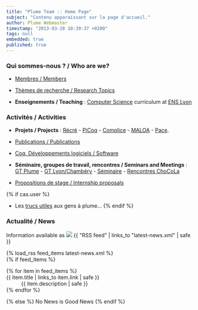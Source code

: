 ```yaml
---
title: "Plume Team :: Home Page"
subject: "Contenu apparaissant sur la page d'accueil."
author: Plume Webmaster
timestamp: "2013-03-28 10:39:37 +0200"
tags: null
embedded: true
published: true
---
```


###  Qui sommes-nous ? / Who are we?

* [Membres / Members][Members]

* [Thèmes de recherche / Research Topics][Research]

* **Enseignements / Teaching** : [Computer Science][DI] curriculum at [ENS Lyon][]

###  Activités / Activities

* **Projets / Projects** : [Récré][] - [PiCoq][] - [Complice][] - [MALOA][] - [Pace][].

* [Publications / Publications][Publications]

* [Coq, Développements logiciels / Software][Software]

* **Séminaire, groupes de travail, rencontres / Seminars and Meetings** :
    [GT Plume][] - [GT Lyon/Chambéry][] - [Séminaire][] - [Rencontres ChoCoLa][ChoCoLa]

* [Propositions de stage / Internship proposals][Internships]

{% if cas.user %}
* Les [trucs utiles][Trucs] aux gens à plume...
{% endif %}

### Actualité / News

Information available as <img src="/{{ site.url }}/img/feed-14x14.png" /> {{ "RSS feed" | links_to "latest-news.xml" | safe }}</p>

<p></p>
{% load_rss feed_items latest-news.xml %}
<div class="news">
 {% if feed_items %}
 <dl>
  {% for item in feed_items %}
      <dt>{{ item.title | links_to item.link | safe }}</dt>
	      <dd>{{ item.description | safe }}</dd>
              {% endfor %}
</dl>
{% else %}
 No News is Good News
{% endif %}
</div>


[Trucs]: Trucs (Trucs utiles aux bêtes à plume)
[Members]: Members (Plume team)
[Research]: Topics (Research topics)
[Publications]: Publications (Publications)
[Software]: Software (Software)
[Internships]: Internships (Internships)

[GT Plume]: Gdt (Groupe de travail Plume)
[GT Coq]: http://www.ens-lyon.fr/LIP/GTCoq/ (Groupe de travail Coq)
[GT Lyon/Chambéry]: <http://www.lama.univ-savoie.fr/index.php?use=seminaires&&lang=fr&equipe=logique&lang=fr> (Groupe de travail Lyon/Chambéry)
[Séminaire]: Seminaire (Séminaire Plume)

[CNRS]: http://www.cnrs.fr/ (CNRS)
[ENS Lyon]: http://www.ens-lyon.fr/ (École Normale Supérieure de Lyon)
[INRIA]: http://www.inria.fr/ (INRIA)
[Lyon 1]: http://www.univ-lyon1.fr/ (Université de Lyon 1)
[LIP]: http://www.ens-lyon.fr/LIP/ (Laboratoire d'Informatique du Parallélisme)
[DI]: http://www.ens-lyon.fr/DI/ (Département Informatique)

[Pace]: http://perso.ens-lyon.fr/daniel.hirschkoff/pace/
[PiCoq]: http://sardes.inrialpes.fr/collaborations/PiCoq/
[Choco]: http://choco.pps.jussieu.fr/ (PPS à Jussieu)
[ChoCoLa]: http://chocola.ens-lyon.fr/ (Rencontres ChoCoLa)
[Complice]: http://www-lipn.univ-paris13.fr/complice/spip.php?rubrique4 (Complice project)
[MALOA]: http://www.maths.leeds.ac.uk/maloa/ (Maloa project)
[Récré]: http://recre.ens-lyon.fr/ (Récré project)
